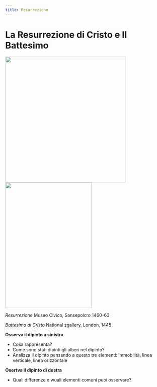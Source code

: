 ```yaml
---
title: Resurrezione
---
```

# La Resurrezione di Cristo e Il Battesimo

<img src="https://upload.wikimedia.org/wikipedia/commons/4/4f/Resurrezione_Piero_della_Francesca_post_restauro.jpg" 
width="382" height="400"> <img src="https://encrypted-tbn0.gstatic.com/images?q=tbn%3AANd9GcTtnreAuBTG52Dq0X7RhTze6yRu8DWJpmDIC5c5_J1yovb6BZgQ&usqp=CAU" 
width="274" height="400">    

*Resurrezione*
Museo Civico, Sansepolcro 1460-63

*Battesimo di Cristo*
National zgallery, London, 1445


**Osserva il dipinto a sinistra**
- Cosa rappresenta?
- Come sono stati dipinti gli alberi nel dipinto?
- Analizza il dipinto pensando a questo tre elementi: immobilità, linea verticale, linea orizzontale

**Osertva il dipinto di destra**
- Quali differenze e wuali elementi comuni puoi osservare?
